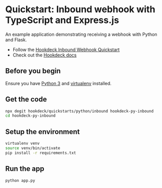 # Quickstart: Inbound webhook with TypeScript and Express.js

An example application demonstrating receiving a webhook with Python and Flask.

- Follow the [Hookdeck Inbound Webhook Quickstart](#)
- Check out the [Hookdeck docs](https://hookdeck.com/docs)

## Before you begin

Ensure you have [Python 3](https://www.python.org/downloads/) and
[virtualenv](https://pypi.org/project/virtualenv/) installed.

## Get the code

```sh
npx degit hookdeck/quickstarts/python/inbound hookdeck-py-inbound
cd hookdeck-py-inbound
```

## Setup the environment

```sh
virtualenv venv
source venv/bin/activate
pip install -r requirements.txt
```

## Run the app

```sh
python app.py
```
